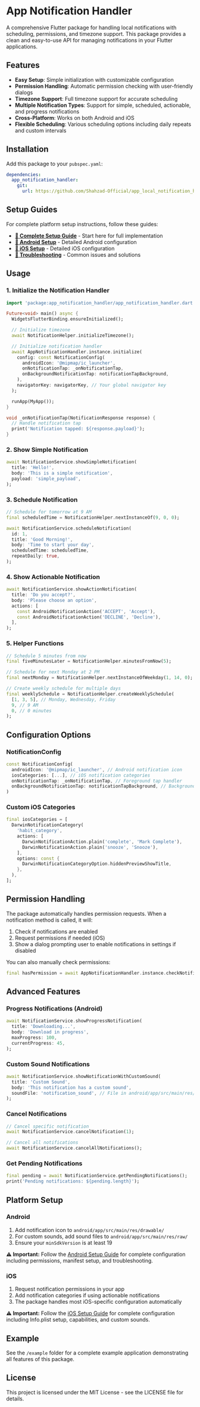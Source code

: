 # App Notification Handler

A comprehensive Flutter package for handling local notifications with scheduling, permissions, and timezone support. This package provides a clean and easy-to-use API for managing notifications in your Flutter applications.

## Features

- **Easy Setup**: Simple initialization with customizable configuration
- **Permission Handling**: Automatic permission checking with user-friendly dialogs
- **Timezone Support**: Full timezone support for accurate scheduling
- **Multiple Notification Types**: Support for simple, scheduled, actionable, and progress notifications
- **Cross-Platform**: Works on both Android and iOS
- **Flexible Scheduling**: Various scheduling options including daily repeats and custom intervals

## Installation

Add this package to your `pubspec.yaml`:

```yaml
dependencies:
  app_notification_handler:
    git:
      url: https://github.com/Shahzad-Official/app_local_notification_handler.git
```

## Setup Guides

For complete platform setup instructions, follow these guides:

- **[📖 Complete Setup Guide](./SETUP_GUIDE.md)** - Start here for full implementation
- **[🤖 Android Setup](./ANDROID_SETUP.md)** - Detailed Android configuration
- **[🍎 iOS Setup](./IOS_SETUP.md)** - Detailed iOS configuration
- **[🔧 Troubleshooting](./TROUBLESHOOTING.md)** - Common issues and solutions

## Usage

### 1. Initialize the Notification Handler

```dart
import 'package:app_notification_handler/app_notification_handler.dart';

Future<void> main() async {
  WidgetsFlutterBinding.ensureInitialized();

  // Initialize timezone
  await NotificationHelper.initializeTimezone();

  // Initialize notification handler
  await AppNotificationHandler.instance.initialize(
    config: const NotificationConfig(
      androidIcon: '@mipmap/ic_launcher',
      onNotificationTap: _onNotificationTap,
      onBackgroundNotificationTap: notificationTapBackground,
    ),
    navigatorKey: navigatorKey, // Your global navigator key
  );

  runApp(MyApp());
}

void _onNotificationTap(NotificationResponse response) {
  // Handle notification tap
  print('Notification tapped: ${response.payload}');
}
```

### 2. Show Simple Notification

```dart
await NotificationService.showSimpleNotification(
  title: 'Hello!',
  body: 'This is a simple notification',
  payload: 'simple_payload',
);
```

### 3. Schedule Notification

```dart
// Schedule for tomorrow at 9 AM
final scheduledTime = NotificationHelper.nextInstanceOf(9, 0, 0);

await NotificationService.scheduleNotification(
  id: 1,
  title: 'Good Morning!',
  body: 'Time to start your day',
  scheduledTime: scheduledTime,
  repeatDaily: true,
);
```

### 4. Show Actionable Notification

```dart
await NotificationService.showActionNotification(
  title: 'Do you accept?',
  body: 'Please choose an option',
  actions: [
    const AndroidNotificationAction('ACCEPT', 'Accept'),
    const AndroidNotificationAction('DECLINE', 'Decline'),
  ],
);
```

### 5. Helper Functions

```dart
// Schedule 5 minutes from now
final fiveMinutesLater = NotificationHelper.minutesFromNow(5);

// Schedule for next Monday at 2 PM
final nextMonday = NotificationHelper.nextInstanceOfWeekday(1, 14, 0);

// Create weekly schedule for multiple days
final weeklySchedule = NotificationHelper.createWeeklySchedule(
  [1, 3, 5], // Monday, Wednesday, Friday
  9, // 9 AM
  0, // 0 minutes
);
```

## Configuration Options

### NotificationConfig

```dart
const NotificationConfig(
  androidIcon: '@mipmap/ic_launcher', // Android notification icon
  iosCategories: [...], // iOS notification categories
  onNotificationTap: _onNotificationTap, // Foreground tap handler
  onBackgroundNotificationTap: notificationTapBackground, // Background tap handler
)
```

### Custom iOS Categories

```dart
final iosCategories = [
  DarwinNotificationCategory(
    'habit_category',
    actions: [
      DarwinNotificationAction.plain('complete', 'Mark Complete'),
      DarwinNotificationAction.plain('snooze', 'Snooze'),
    ],
    options: const {
      DarwinNotificationCategoryOption.hiddenPreviewShowTitle,
    },
  ),
];
```

## Permission Handling

The package automatically handles permission requests. When a notification method is called, it will:

1. Check if notifications are enabled
2. Request permissions if needed (iOS)
3. Show a dialog prompting user to enable notifications in settings if disabled

You can also manually check permissions:

```dart
final hasPermission = await AppNotificationHandler.instance.checkNotificationPermission();
```

## Advanced Features

### Progress Notifications (Android)

```dart
await NotificationService.showProgressNotification(
  title: 'Downloading...',
  body: 'Download in progress',
  maxProgress: 100,
  currentProgress: 45,
);
```

### Custom Sound Notifications

```dart
await NotificationService.showNotificationWithCustomSound(
  title: 'Custom Sound',
  body: 'This notification has a custom sound',
  soundFile: 'notification_sound', // File in android/app/src/main/res/raw/
);
```

### Cancel Notifications

```dart
// Cancel specific notification
await NotificationService.cancelNotification(1);

// Cancel all notifications
await NotificationService.cancelAllNotifications();
```

### Get Pending Notifications

```dart
final pending = await NotificationService.getPendingNotifications();
print('Pending notifications: ${pending.length}');
```

## Platform Setup

### Android

1. Add notification icon to `android/app/src/main/res/drawable/`
2. For custom sounds, add sound files to `android/app/src/main/res/raw/`
3. Ensure your `minSdkVersion` is at least 19

**⚠️ Important:** Follow the [Android Setup Guide](./ANDROID_SETUP.md) for complete configuration including permissions, manifest setup, and troubleshooting.

### iOS

1. Request notification permissions in your app
2. Add notification categories if using actionable notifications
3. The package handles most iOS-specific configuration automatically

**⚠️ Important:** Follow the [iOS Setup Guide](./IOS_SETUP.md) for complete configuration including Info.plist setup, capabilities, and custom sounds.

## Example

See the `/example` folder for a complete example application demonstrating all features of this package.

## License

This project is licensed under the MIT License - see the LICENSE file for details.
